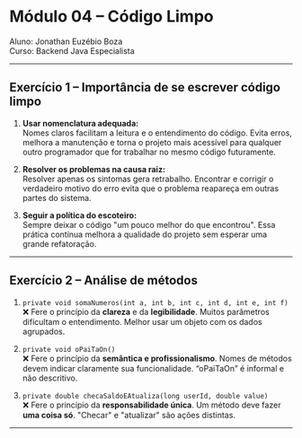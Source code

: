 # Módulo 04 – Código Limpo

Aluno: Jonathan Euzébio Boza  
Curso: Backend Java Especialista  

---

## Exercício 1 – Importância de se escrever código limpo

1. **Usar nomenclatura adequada:**  
   Nomes claros facilitam a leitura e o entendimento do código. Evita erros, melhora a manutenção e torna o projeto mais acessível para qualquer outro programador que for trabalhar no mesmo código futuramente.

2. **Resolver os problemas na causa raiz:**  
   Resolver apenas os sintomas gera retrabalho. Encontrar e corrigir o verdadeiro motivo do erro evita que o problema reapareça em outras partes do sistema.

3. **Seguir a política do escoteiro:**  
   Sempre deixar o código "um pouco melhor do que encontrou". Essa prática contínua melhora a qualidade do projeto sem esperar uma grande refatoração.

---

## Exercício 2 – Análise de métodos

1. `private void somaNumeros(int a, int b, int c, int d, int e, int f)`  
   ❌ Fere o princípio da **clareza** e da **legibilidade**. Muitos parâmetros dificultam o entendimento. Melhor usar um objeto com os dados agrupados.

2. `private void oPaiTaOn()`  
   ❌ Fere o princípio da **semântica e profissionalismo**. Nomes de métodos devem indicar claramente sua funcionalidade. “oPaiTaOn” é informal e não descritivo.

3. `private double checaSaldoEAtualiza(long userId, double value)`  
   ❌ Fere o princípio da **responsabilidade única**. Um método deve fazer **uma coisa só**. "Checar" e "atualizar" são ações distintas.

---
